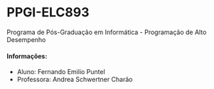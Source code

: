 # PPGI-ELC893
Programa de Pós-Graduação em Informática - Programação de Alto Desempenho

#### Informações:
 - Aluno: Fernando Emilio Puntel
 - Professora: Andrea Schwertner Charão 
